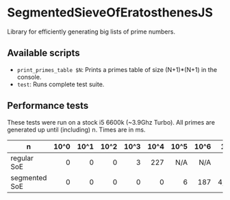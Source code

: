 # SegmentedSieveOfEratosthenesJS

Library for efficiently generating big lists of prime numbers.

## Available scripts
* `print_primes_table $N`: Prints a primes table of size (N+1)\*(N+1) in the console.
* `test`: Runs complete test suite.

## Performance tests

These tests were run on a stock i5 6600k (~3.9Ghz Turbo).
All primes are generated up until (including) n.
Times are in ms.

| n | 10^0 | 10^1 | 10^2 | 10^3 | 10^4 | 10^5 | 10^6 | 10^7 | 10^8 |
| - | -: | -: | -: | -: | -: | -: | -: | -: | -: |
| regular SoE | 0 | 0 | 0 | 3 | 227 | N/A | N/A | N/A | N/A |
| segmented SoE | 0 | 0 | 0 | 0 | 0 | 6 | 187 | 4,840 | 142,253 |
